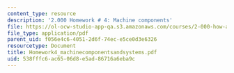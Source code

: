```yaml
---
content_type: resource
description: '2.000 Homework # 4: Machine components'
file: https://ol-ocw-studio-app-qa.s3.amazonaws.com/courses/2-000-how-and-why-machines-work-spring-2002/538fffc6ac6506d8e5ad86716a6eba9c_Homework4_machinecomponentsandsystems.pdf
file_type: application/pdf
parent_uid: f056e4c6-4051-2d6f-74ec-e5ce0d3e6326
resourcetype: Document
title: Homework4_machinecomponentsandsystems.pdf
uid: 538fffc6-ac65-06d8-e5ad-86716a6eba9c
---
```

